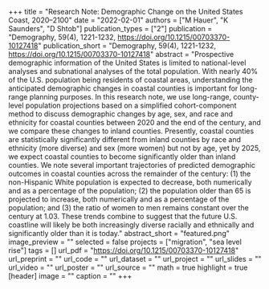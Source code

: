 +++
title = "Research Note: Demographic Change on the United States Coast, 2020–2100"
date = "2022-02-01"
authors = ["M Hauer", "K Saunders", "D Shtob"]
publication_types = ["2"]
publication = "Demography, 59(4), 1221-1232, https://doi.org/10.1215/00703370-10127418"
publication_short = "Demography, 59(4), 1221-1232, https://doi.org/10.1215/00703370-10127418"
abstract = "Prospective demographic information of the United States is limited to national-level analyses and subnational analyses of the total population. With nearly 40% of the U.S. population being residents of coastal areas, understanding the anticipated demographic changes in coastal counties is important for long-range planning purposes. In this research note, we use long-range, county-level population projections based on a simplified cohort-component method to discuss demographic changes by age, sex, and race and ethnicity for coastal counties between 2020 and the end of the century, and we compare these changes to inland counties. Presently, coastal counties are statistically significantly different from inland counties by race and ethnicity (more diverse) and sex (more women) but not by age, yet by 2025, we expect coastal counties to become significantly older than inland counties. We note several important trajectories of predicted demographic outcomes in coastal counties across the remainder of the century: (1) the non-Hispanic White population is expected to decrease, both numerically and as a percentage of the population; (2) the population older than 65 is projected to increase, both numerically and as a percentage of the population; and (3) the ratio of women to men remains constant over the century at 1.03. These trends combine to suggest that the future U.S. coastline will likely be both increasingly diverse racially and ethnically and significantly older than it is today."
abstract_short = "featured.png"
image_preview = ""
selected = false
projects = ["migration", "sea level rise"]
tags = []
url_pdf = "https://doi.org/10.1215/00703370-10127418"
url_preprint = ""
url_code = ""
url_dataset = ""
url_project = ""
url_slides = ""
url_video = ""
url_poster = ""
url_source = ""
math = true
highlight = true
[header]
image = ""
caption = ""
+++
